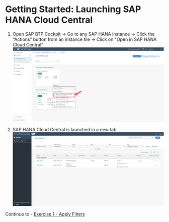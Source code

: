 # Getting Started: Launching SAP HANA Cloud Central

1. Open SAP BTP Cockpit -> Go to any SAP HANA instance -> Click the “Actions” button from an instance tile -> Click on "Open in SAP HANA Cloud Central"
    <kbd>
    ![](./images/1.png)
    </kbd>

2. SAP HANA Cloud Central is launched in a new tab.
    <kbd>
    ![](./images/2.png)
    </kbd>
    
Continue to - [Exercise 1 - Apply Filters](../ex1/README.md)
